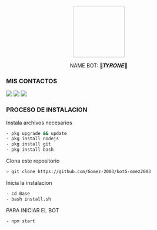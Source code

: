 <p align="center">
<img botG-omez2003="./media/imagen.png" width="140" height="140"/>
</p>
<p align="center">
NAME BOT: 👾𝑻𝒀𝑹𝑶𝑵𝑬👾

### MIS CONTACTOS
<p>
<a href="http://wa.me/+573135621474" target="blank"><img src="https://img.shields.io/badge/Whatsapp-30302f?style=flat&logo=whatsapp" /></a>
<a href="http://www.instagram.com/tyrone_bot_2003" target="blank"><img src="https://img.shields.io/badge/Instagram-30302f?style=flat&logo=instagram" /></a>
<a href="https://www.youtube.com/channel/UC-HPutaDGeTPjrCId0bXQgg" target="blank"><img src="https://img.shields.io/badge/Youtube-30302f?style=flat&logo=youtube" /></a>

 
</p>

### PROCESO DE INSTALACION
Instala archivos necesarios
```bash
- pkg upgrade && update
- pkg install nodejs
- pkg install git
- pkg install bash
```
Clona este repositorio
 ```bash
> git clone https://github.com/Gomez-2003/botG-omez2003
```
Inicia la instalacion
```bash
- cd Base
- bash install.sh
```
PARA INICIAR EL BOT

 ```bash
- npm start
```



